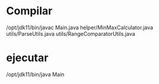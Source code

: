 # Compilar
/opt/jdk11/bin/javac Main.java helper/MinMaxCalculator.java utils/ParseUtils.java utils/RangeComparatorUtils.java

# ejecutar
/opt/jdk11/bin/java Main